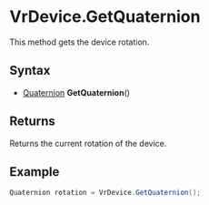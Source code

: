 # VrDevice.GetQuaternion

This method gets the device rotation.

## Syntax

- [Quaternion](https://docs.microsoft.com/en-us/dotnet/api/system.windows.media.media3d.quaternion) **GetQuaternion**()

## Returns

Returns the current rotation of the device.

## Example

```csharp
Quaternion rotation = VrDevice.GetQuaternion();
```